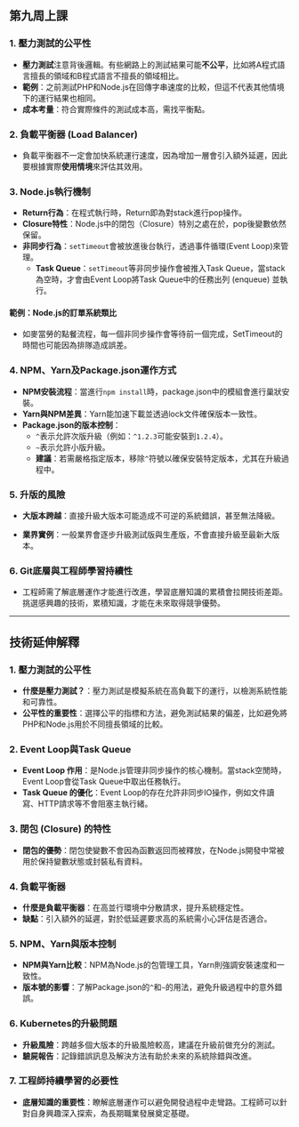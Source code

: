 ## 第九周上課

### 1. 壓力測試的公平性
- **壓力測試**注意背後邏輯。有些網路上的測試結果可能**不公平**，比如將A程式語言擅長的領域和B程式語言不擅長的領域相比。
- **範例**：之前測試PHP和Node.js在回傳字串速度的比較，但這不代表其他情境下的運行結果也相同。
- **成本考量**：符合實際條件的測試成本高，需找平衡點。

### 2. 負載平衡器 (Load Balancer)
- 負載平衡器不一定會加快系統運行速度，因為增加一層會引入額外延遲，因此要根據實際**使用情境**來評估其效用。

### 3. Node.js執行機制
- **Return行為**：在程式執行時，Return即為對stack進行pop操作。
- **Closure特性**：Node.js中的閉包（Closure）特別之處在於，pop後變數依然保留。
- **非同步行為**：`setTimeout`會被放進後台執行，透過事件循環(Event Loop)來管理。
    - **Task Queue**：`setTimeout`等非同步操作會被推入Task Queue，當stack為空時，才會由Event Loop將Task Queue中的任務出列 (enqueue) 並執行。

#### 範例：Node.js的訂單系統類比
- 如麥當勞的點餐流程，每一個非同步操作會等待前一個完成，SetTimeout的時間也可能因為排隊造成誤差。

### 4. NPM、Yarn及Package.json運作方式
- **NPM安裝流程**：當進行`npm install`時，package.json中的模組會進行巢狀安裝。
- **Yarn與NPM差異**：Yarn能加速下載並透過lock文件確保版本一致性。
- **Package.json的版本控制**：
    - `^`表示允許次版升級（例如：`^1.2.3`可能安裝到`1.2.4`）。
    - `~`表示允許小版升級。
    - **建議**：若需嚴格指定版本，移除`^`符號以確保安裝特定版本，尤其在升級過程中。

### 5. 升版的風險
- **大版本跨越**：直接升級大版本可能造成不可逆的系統錯誤，甚至無法降級。

- **業界實例**：一般業界會逐步升級測試版與生產版，不會直接升級至最新大版本。

### 6. Git底層與工程師學習持續性
- 工程師需了解底層運作才能進行改進，學習底層知識的累積會拉開技術差距。挑選感興趣的技術，累積知識，才能在未來取得競爭優勢。

---

## 技術延伸解釋

### 1. 壓力測試的公平性
- **什麼是壓力測試？**：壓力測試是模擬系統在高負載下的運行，以檢測系統性能和可靠性。
- **公平性的重要性**：選擇公平的指標和方法，避免測試結果的偏差，比如避免將PHP和Node.js用於不同擅長領域的比較。

### 2. Event Loop與Task Queue
- **Event Loop 作用**：是Node.js管理非同步操作的核心機制。當stack空閒時，Event Loop會從Task Queue中取出任務執行。
- **Task Queue 的優化**：Event Loop的存在允許非同步IO操作，例如文件讀寫、HTTP請求等不會阻塞主執行緒。

### 3. 閉包 (Closure) 的特性
- **閉包的優勢**：閉包使變數不會因為函數返回而被釋放，在Node.js開發中常被用於保持變數狀態或封裝私有資料。
  
### 4. 負載平衡器
- **什麼是負載平衡器**：在高並行環境中分散請求，提升系統穩定性。
- **缺點**：引入額外的延遲，對於低延遲要求高的系統需小心評估是否適合。

### 5. NPM、Yarn與版本控制
- **NPM與Yarn比較**：NPM為Node.js的包管理工具，Yarn則強調安裝速度和一致性。
- **版本號的影響**：了解Package.json的`^`和`~`的用法，避免升級過程中的意外錯誤。

### 6. Kubernetes的升級問題
- **升級風險**：跨越多個大版本的升級風險較高，建議在升級前做充分的測試。
- **驗屍報告**：記錄錯誤訊息及解決方法有助於未來的系統除錯與改進。

### 7. 工程師持續學習的必要性
- **底層知識的重要性**：瞭解底層運作可以避免開發過程中走彎路。工程師可以針對自身興趣深入探索，為長期職業發展奠定基礎。